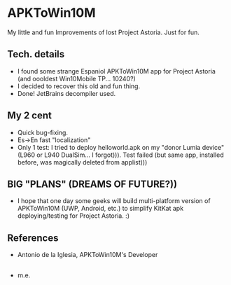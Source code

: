 # APKToWin10M

My little and fun Improvements of lost Project Astoria. Just for fun.

## Tech. details
- I found some strange Espaniol APKToWin10M app for Project Astoria (and oooldest Win10Mobile TP... 10240?)
- I decided to recover this old and fun thing. 
- Done! JetBrains decompiler used.

## My 2 cent
- Quick bug-fixing.
- Es->En fast "localization"
- Only 1 test: I tried to deploy helloworld.apk on my "donor Lumia device" 
  (L960 or L940 DualSim... I forgot))). Test failed (but same app, installed before, 
   was magically deleted from applist)))

## BIG "PLANS" (DREAMS OF FUTURE?))
- I hope that one day some geeks will build multi-platform version of APKToWin10M (UWP, Android, etc.) 
  to simplify KitKat apk deploying/testing for Project Astoria. :) 

## References
- Antonio de la Iglesia, APKToWin10M's Developer

##
- m.e.